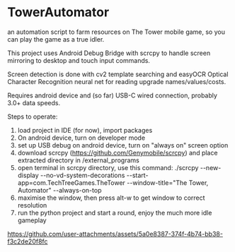 # TowerAutomator
an automation script to farm resources on The Tower mobile game, so you can play the game as a true idler.

This project uses Android Debug Bridge with scrcpy to handle screen mirroring to desktop and touch input commands.

Screen detection is done with cv2 template searching and easyOCR Optical Character Recognition neural net for reading upgrade names/values/costs.

Requires android device and (so far) USB-C wired connection, probably 3.0+ data speeds.

Steps to operate:
1. load project in IDE (for now), import packages
2. On android device, turn on developer mode
3. set up USB debug on android device, turn on "always on" screen option
4. download scrcpy (https://github.com/Genymobile/scrcpy) and place extracted directory in /external_programs
5. open terminal in scrcpy directory, use this command: ./scrcpy --new-display --no-vd-system-decorations --start-app=com.TechTreeGames.TheTower --window-title="The Tower, Automator" --always-on-top
6. maximise the window, then press alt-w to get window to correct resolution
7. run the python project and start a round, enjoy the much more idle gameplay

https://github.com/user-attachments/assets/5a0e8387-374f-4b74-bb38-f3c2de20f8fc

